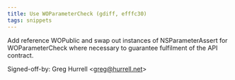 ```yaml
---
title: Use WOParameterCheck (gdiff, efffc30)
tags: snippets
---
```


Add reference WOPublic and swap out instances of NSParameterAssert for WOParameterCheck where necessary to guarantee fulfilment of the API contract.

Signed-off-by: Greg Hurrell &lt;greg@hurrell.net&gt;
